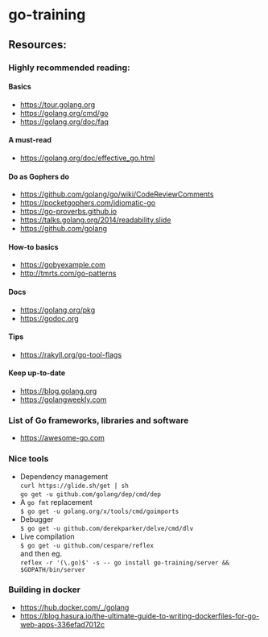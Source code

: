# go-training

## Resources:

### Highly recommended reading:

#### Basics
* https://tour.golang.org
* https://golang.org/cmd/go
* https://golang.org/doc/faq

#### A must-read
* https://golang.org/doc/effective_go.html

#### Do as Gophers do
* https://github.com/golang/go/wiki/CodeReviewComments
* https://pocketgophers.com/idiomatic-go
* https://go-proverbs.github.io
* https://talks.golang.org/2014/readability.slide
* https://github.com/golang

#### How-to basics
* https://gobyexample.com
* http://tmrts.com/go-patterns

#### Docs
* https://golang.org/pkg
* https://godoc.org

#### Tips
* https://rakyll.org/go-tool-flags

#### Keep up-to-date
* https://blog.golang.org
* https://golangweekly.com

### List of Go frameworks, libraries and software
* https://awesome-go.com

### Nice tools
* Dependency management \
`curl https://glide.sh/get | sh` \
`go get -u github.com/golang/dep/cmd/dep`
* A `go fmt` replacement \
`$ go get -u golang.org/x/tools/cmd/goimports`
* Debugger \
`$ go get -u github.com/derekparker/delve/cmd/dlv`
* Live compilation \
`$ go get -u github.com/cespare/reflex` \
and then eg. \
`reflex -r '(\.go)$' -s -- go install go-training/server && $GOPATH/bin/server`

### Building in docker
* https://hub.docker.com/_/golang
* https://blog.hasura.io/the-ultimate-guide-to-writing-dockerfiles-for-go-web-apps-336efad7012c
